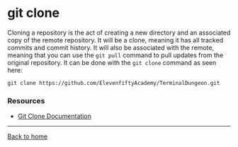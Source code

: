 # git clone
Cloning a repository is the act of creating a new directory and an associated copy of the remote repository. It will be a clone, meaning it has all tracked commits and commit history.
It will also be associated with the remote, meaning that you can use the `git pull` command to pull updates from the original repository.
It can be done with the `git clone` command as seen here:
```
git clone https://github.com/ElevenfiftyAcademy/TerminalDungeon.git
```

### Resources

- [Git Clone Documentation](https://git-scm.com/docs/git-clone)
---
[Back to home](../README.md)